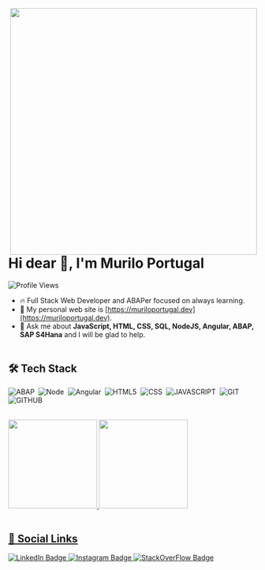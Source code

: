 
<img align="right" height="500em" src="https://i.pinimg.com/originals/84/71/cc/8471ccbe0bd9b0c7f7033c788776d2d3.gif"/>
<h1 align="left">Hi dear 👋, I'm Murilo Portugal </h1>
<p align="left"> <img src="https://komarev.com/ghpvc/?username=muriloportugal&color=green" alt="Profile Views"> </p>

- 🔥 Full Stack Web Developer and ABAPer focused on always learning.
- 🏡 My personal web site is [https://muriloportugal.dev](https://muriloportugal.dev).
- 💬 Ask me about **JavaScript, HTML, CSS, SQL, NodeJS, Angular, ABAP, SAP S4Hana** and I will be glad to help.
<br><br>

## 🛠 Tech Stack

![ABAP](https://img.shields.io/badge/-ABAP-05122A?style=flat?&logo=SAP)&nbsp; 
![Node](https://img.shields.io/badge/-NodeJS-05122A?style=flat?&logo=NODE.JS)&nbsp; 
![Angular](https://img.shields.io/badge/-Angular-05122A?style=flat?&logo=ANGULAR)&nbsp; 
![HTML5](https://img.shields.io/badge/-HTML-05122A?style=flat&logo=HTML5)&nbsp; 
![CSS](https://img.shields.io/badge/-CSS-05122A?style=flat&logo=CSS3)&nbsp; 
![JAVASCRIPT](https://img.shields.io/badge/-JavaScript-05122A?style=flat&logo=JAVASCRIPT)&nbsp; 
![GIT](https://img.shields.io/badge/-Git-05122A?style=flat&logo=GIT)&nbsp; 
![GITHUB](https://img.shields.io/badge/-GitHub-05122A?style=flat&logo=GITHUB)&nbsp; 

<br>
<div >
  <a href="https://github.com/muriloportugal">
  <img height="180em" src="https://github-readme-stats.vercel.app/api?username=muriloportugal&show_icons=true&theme=dark&include_all_commits=true&count_private=true"/>
  <img height="180em" src="https://github-readme-stats.vercel.app/api/top-langs/?username=muriloportugal&langs_count=7&&layout=compact&theme=dark&hide=php"/>
</div>
<br>
  
## 🔗 Social Links
<div id="social-badges">
  <a href="https://www.linkedin.com/in/muriloportugal/">
    <img src="https://img.shields.io/badge/LinkedIn-blue?style=flat&logo=linkedin&logoColor=white" alt="LinkedIn Badge"/>
  </a>
  <a href="https://www.instagram.com/muportugal">
    <img src="https://img.shields.io/badge/Instagram-red?style=flat&logo=instagram&logoColor=white" alt="Instagram Badge"/>
  </a>
  <a href="https://pt.stackoverflow.com/users/157622/murilo-portugal">
    <img src="https://img.shields.io/badge/StackOverFlow-yellow?style=flat&logo=stackoverflow&logoColor=white" alt="StackOverFlow Badge"/>
  </a>
</div>
<!--

### Hi there 👋

**muriloportugal/muriloportugal** is a ✨ _special_ ✨ repository because its `README.md` (this file) appears on your GitHub profile.
Here are some ideas to get you started:

- 🔭 I’m currently working on ...
- 🌱 I’m currently learning ...
- 👯 I’m looking to collaborate on ...
- 🤔 I’m looking for help with ...
- 💬 Ask me about ...
- 📫 How to reach me: ...
- 😄 Pronouns: ...
- ⚡ Fun fact: ...
-->

